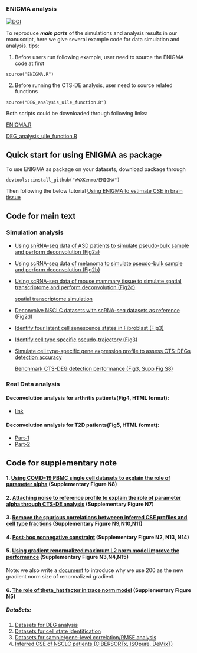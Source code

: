 ### ENIGMA analysis
[![DOI](https://zenodo.org/badge/DOI/10.5281/zenodo.7462559.svg)](https://doi.org/10.5281/zenodo.7462559)

To reproduce ***main parts*** of the simulations and analysis results in our manuscript, here we give several example code for data simulation and analysis.
tips:
1. Before users run following example, user need to source the ENIGMA code at first
```
source("ENIGMA.R")
```
2. Before running the CTS-DE analysis, user need to source related functions
```
source("DEG_analysis_uile_function.R")
```
Both scripts could be downloaded through following links:

[ENIGMA.R](https://github.com/WWXkenmo/ENIGMA/blob/main/ENIGMA_analysis/ENIGMA_Script/ENIGMA.R)

[DEG_analysis_uile_function.R](https://github.com/WWXkenmo/ENIGMA/blob/main/ENIGMA_analysis/ENIGMA_Script/DEG_analysis_uile_function.R)

## Quick start for using ENIGMA as package
To use ENIGMA as package on your datasets, download package through
```
devtools::install_github("WWXKenmo/ENIGMA")
```
Then following the below tutorial
[Using ENIGMA to estimate CSE in brain tissue](https://htmlpreview.github.io/?https://github.com/WWXkenmo/ENIGMA/blob/master/vignettes/brain_tutorial.html)

## Code for main text
### Simulation analysis
* [Using snRNA-seq data of ASD patients to simulate pseudo-bulk sample and perform deconvolution (Fig2a)](https://github.com/WWXkenmo/ENIGMA/blob/main/ENIGMA_analysis/ENIGMA_Script/Brain_analysis.R)

* [Using scRNA-seq data of melanoma to simulate pseudo-bulk sample and perform deconvolution (Fig2b)](https://github.com/WWXkenmo/ENIGMA/blob/main/ENIGMA_analysis/ENIGMA_Script/Simulation%20(scRNA-seq).R)

* [Using scRNA-seq data of mouse mammary tissue to simulate spatial transcriptome and perform deconvolution (Fig2c)](https://github.com/WWXkenmo/ENIGMA/blob/main/ENIGMA_analysis/ENIGMA_Script/Spatial%20simulation%20and%20benchmark.R)
   
  [spatial transcriptome simulation](https://github.com/WWXkenmo/ENIGMA/blob/main/ENIGMA_analysis/ENIGMA_Script/Simulate.R)

* [Deconvolve NSCLC datasets with scRNA-seq datasets as reference (Fig2d)](https://github.com/WWXkenmo/ENIGMA/blob/main/ENIGMA_analysis/ENIGMA_Script/NSCLC_test.R)

* [Identify four latent cell senescence states in Fibroblast (Fig3)](https://github.com/WWXkenmo/ENIGMA/blob/main/ENIGMA_analysis/ENIGMA_Script/latentCellState.R)

* [Identify cell type specific pseudo-trajectory (Fig3)](https://github.com/WWXkenmo/ENIGMA/blob/main/ENIGMA_analysis/ENIGMA_Script/ESCO_path.R)

* [Simulate cell type-specific gene expression profile to assess CTS-DEGs detection accuracy](https://github.com/WWXkenmo/ENIGMA/blob/main/ENIGMA_analysis/ENIGMA_Script/Simulation%20(DEG).R)

  [Benchmark CTS-DEG detection performance (Fig3, Supp Fig S8)](https://github.com/WWXkenmo/ENIGMA/blob/main/ENIGMA_analysis/ENIGMA_Script/DEG_analysis.R)

### Real Data analysis
#### Deconvolution analysis for arthritis patients(Fig4, HTML format): 
* [link](https://htmlpreview.github.io/?https://github.com/WWXkenmo/ENIGMA/blob/main/ENIGMA_analysis/Real_Data_Analysis/RA/Deconvolution-Analysis-for-Arthritis-Patients2.html)
#### Deconvolution analysis for T2D patients(Fig5, HTML format): 
* [Part-1](https://htmlpreview.github.io/?https://github.com/WWXkenmo/ENIGMA/blob/main/ENIGMA_analysis/Real_Data_Analysis/pancreas/The-deconvolution-analysis-in-pancreas-islet-tissues.html)
* [Part-2](https://htmlpreview.github.io/?https://github.com/WWXkenmo/ENIGMA/blob/main/ENIGMA_analysis/Real_Data_Analysis/pancreas/Beta-cell-type-specific-network-in-pancreas-islet-tissues.html)

## Code for supplementary note
#### 1. [Using COVID-19 PBMC single cell datasets to explain the role of parameter alpha](https://github.com/WWXkenmo/ENIGMA/blob/main/ENIGMA_analysis/ENIGMA_Script/Simulation(mutilPaltforms).R) (Supplementary Figure N8)

#### 2. [Attaching noise to reference profile to explain the role of parameter alpha through CTS-DE analysis](https://github.com/WWXkenmo/ENIGMA/blob/main/ENIGMA_analysis/ENIGMA_Script/ADMM_noise.R) (Supplementary Figure N7)

#### 3. [Remove the spurious correlations betweeen inferred CSE profiles and cell type fractions](https://github.com/WWXkenmo/ENIGMA/blob/main/ENIGMA_analysis/ENIGMA_Script/Normalize_celltype_fractions.R) (Supplementary Figure N9,N10,N11)

#### 4. [Post-hoc nonnegative constraint](https://github.com/WWXkenmo/ENIGMA/blob/main/ENIGMA_analysis/ENIGMA_Script/NegativeValueEffects.R) (Supplementary Figure N2, N13, N14)

#### 5. [Using gradient renormalized maximum L2 norm model improve the performance](https://github.com/WWXkenmo/ENIGMA/blob/main/ENIGMA_analysis/ENIGMA_Script/Renomarlization_solver_compare_new.R) (Supplementary Figure N3,N4,N15)
  Note: we also write a [document](https://github.com/WWXkenmo/ENIGMA/blob/master/vignettes/Why-fixed-renormalized-gradient-norm-size-%3D-200.pdf) to introduce why we use 200 as the new gradient norm size of renormalized gradient.
  
#### 6. [The role of theta_hat factor in trace norm model](https://github.com/WWXkenmo/ENIGMA/blob/main/ENIGMA_analysis/ENIGMA_Script/loss_design_explain.R) (Supplementary Figure N5)

#####  DataSets: 
1. [Datasets for DEG analysis](https://github.com/WWXkenmo/ENIGMA/tree/main/ENIGMA_analysis/Data/DEG_example_data)
2. [Datasets for cell state identification](https://github.com/WWXkenmo/ENIGMA/tree/main/ENIGMA_analysis/Data/CellStateIdentification)
3. [Datasets for sample/gene-level correlation/RMSE analysis](https://github.com/WWXkenmo/ENIGMA/tree/main/ENIGMA_analysis/Data/CSE_benchmark)
4. [Inferred CSE of NSCLC patients (CIBERSORTx, ISOpure, DeMixT)](https://github.com/WWXkenmo/ENIGMA/tree/main/ENIGMA_analysis/Data/NSCLC_data_file)
